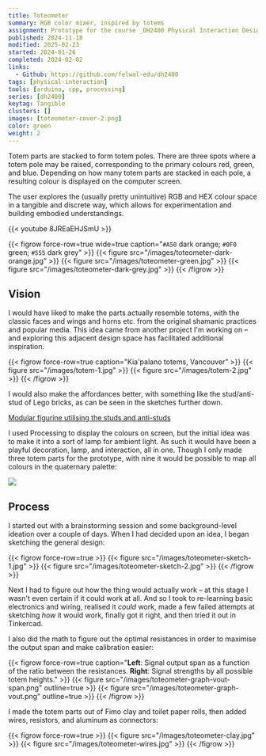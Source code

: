 ```yaml
---
title: Toteometer
summary: RGB color mixer, inspired by totems
assignment: Prototype for the course _DH2400 Physical Interaction Design_. The assignment was to make "a working sensor that challenges the idea of a 'button' or that works in an unusual or unexpected way".
published: 2024-11-18
modified: 2025-02-23
started: 2024-01-26
completed: 2024-02-02
links:
  - Github: https://github.com/felwal-edu/dh2400
tags: [physical-interaction]
tools: [arduino, cpp, processing]
series: [dh2400]
keytag: Tangible
clusters: []
images: [toteometer-cover-2.png]
color: green
weight: 2
---
```


Totem parts are stacked to form totem poles. There are three spots where a totem pole may be raised, corresponding to the primary colours red, green, and blue. Depending on how many totem parts are stacked in each pole, a resulting colour is displayed on the computer screen.

The user explores the (usually pretty unintuitive) RGB and HEX colour space in a tangible and discrete way, which allows for experimentation and building embodied understandings.

{{< youtube 8JREaEHJSmU >}}

{{< figrow force-row=true wide=true caption="`#A50` dark orange; `#0F0` green; `#555` dark grey" >}}
    {{< figure src="/images/toteometer-dark-orange.jpg" >}}
    {{< figure src="/images/toteometer-green.jpg" >}}
    {{< figure src="/images/toteometer-dark-grey.jpg" >}}
{{< /figrow >}}

## Vision

I would have liked to make the parts actually resemble totems, with the classic faces and wings and horns etc. from the original shamanic practices and popular media. This idea came from another project I'm working on – and exploring this adjacent design space has facilitated additional inspiration.

{{< figrow force-row=true caption="Kia'palano totems, Vancouver" >}}
    {{< figure src="/images/totem-1.jpg" >}}
    {{< figure src="/images/totem-2.jpg" >}}
{{< /figrow >}}

I would also make the affordances better, with something like the stud/anti-stud of Lego bricks, as can be seen in the sketches further down.

[Modular figurine utilising the studs and anti-studs](/craft/solartotem)

I used Processing to display the colours on screen, but the initial idea was to make it into a sort of lamp for ambient light. As such it would have been a playful decoration, lamp, and interaction, all in one. Though I only made three totem parts for the prototype, with nine it would be possible to map all colours in the quaternary palette:

![](/images/quaternary-colors.png)

## Process

I started out with a brainstorming session and some background-level ideation over a couple of days. When I had decided upon an idea, I began sketching the general design:

{{< figrow force-row=true >}}
    {{< figure src="/images/toteometer-sketch-1.jpg" >}}
    {{< figure src="/images/toteometer-sketch-2.jpg" >}}
{{< /figrow >}}

Next I had to figure out how the thing would actually work – at this stage I wasn't even certain if it could work at all. And so I took to re-learning basic electronics and wiring, realised it _could_ work, made a few failed attempts at sketching _how_ it would work, finally got it right, and then tried it out in Tinkercad.

I also did the math to figure out the optimal resistances in order to maximise the output span and make calibration easier:

{{< figrow force-row=true caption="**Left**: Signal output span as a function of the ratio between the resistances. **Right**: Signal strengths by all possible totem heights." >}}
    {{< figure src="/images/toteometer-graph-vout-span.png" outline=true >}}
    {{< figure src="/images/toteometer-graph-vout.png" outline=true >}}
{{< /figrow >}}

I made the totem parts out of Fimo clay and toilet paper rolls, then added wires, resistors, and aluminum as connectors:

{{< figrow force-row=true >}}
    {{< figure src="/images/toteometer-clay.jpg" >}}
    {{< figure src="/images/toteometer-wires.jpg" >}}
{{< /figrow >}}
